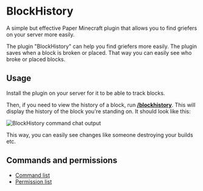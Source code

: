 # BlockHistory
A simple but effective Paper Minecraft plugin that allows you to find griefers on your server more easily.

The plugin "BlockHistory" can help you find griefers more easily. The plugin saves when a block is broken or placed. That way you can easily see who broke or placed blocks.

## Usage
Install the plugin on your server for it to be able to track blocks.

Then, if you need to view the history of a block, run **[/blockhistory](https://github.com/Shiewk/BlockHistory/blob/main/docs/commands.md)**. This will display the history of the block you're standing on. It should look like this:

![BlockHistory command chat output](https://github.com/user-attachments/assets/0f65b7ea-83ac-4474-a883-84e85844f856)

This way, you can easily see changes like someone destroying your builds etc.

## Commands and permissions
- [Command list](https://github.com/Shiewk/BlockHistory/blob/main/docs/commands.md)
- [Permission list](https://github.com/Shiewk/BlockHistory/blob/main/docs/permissions.md)
